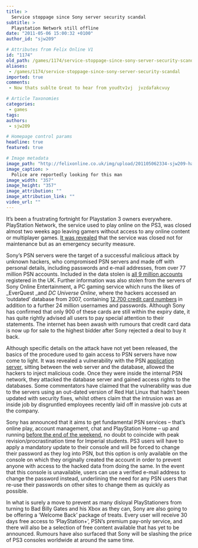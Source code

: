 ```yaml
---
title: >
  Service stoppage since Sony server security scandal
subtitle: >
  Playstation Network still offline
date: "2011-05-06 15:00:32 +0100"
author_id: "sjw209"

# Attributes from Felix Online V1
id: "1174"
old_path: /games/1174/service-stoppage-since-sony-server-security-scandal
aliases:
 - /games/1174/service-stoppage-since-sony-server-security-scandal
imported: true
comments:
 - Now thats sublte Great to hear from youdtv1vj  jvzdafakcvuy

# Article Taxonomies
categories:
 - games
tags:
authors:
 - sjw209

# Homepage control params
headline: true
featured: true

# Image metadata
image_path: "http://felixonline.co.uk/img/upload/201105062334-sjw209-hacker.jpg"
image_caption: >
  Police are reportedly looking for this man
image_width: "357"
image_height: "357"
image_attribution: ""
image_attribution_link: ""
video_url: ""
---
```


It’s been a frustrating fortnight for Playstation 3 owners everywhere. PlayStation Network, the service used to play online on the PS3, was closed almost two weeks ago leaving gamers without access to any online content or multiplayer games. [It was revealed](http://blog.us.playstation.com/2011/04/26/update-on-playstation-network-and-qriocity/) that the service was closed not for maintenance but as an emergency security measure.

Sony’s PSN servers were the target of a successful malicious attack by unknown hackers, who compromised PSN servers and made off with personal details, including passwords and e-mail addresses, from over 77 million PSN accounts. Included in the data stolen is [all 9 million accounts](http://www.ps3hax.net/2011/05/psn-accounts-regional-breakdown/) registered in the UK. Further information was also stolen from the servers of Sony Online Entertainment, a PC gaming service which runs the likes of _EverQuest _and _DC Universe Online_, where the hackers accessed an ‘outdated’ database from 2007, containing [12,700 credit card numbers](http://www.soe.com/securityupdate/pressrelease.vm) in addition to a further 24 million usernames and passwords. Although Sony has confirmed that only 900 of these cards are still within the expiry date, it has quite rightly advised all users to pay special attention to their statements. The internet has been awash with rumours that credit card data is now up for sale to the highest bidder after Sony rejected a deal to buy it back.

Although specific details on the attack have not yet been released, the basics of the procedure used to gain access to PSN servers have now come to light. It was revealed a vulnerability with the PSN [application server](http://www.ps3hax.net/wp-content/uploads/2011/05/psn-diagram.jpg), sitting between the web server and the database, allowed the hackers to inject malicious code. Once they were inside the internal PSN network, they attacked the database server and gained access rights to the databases. Some commentators have claimed that the vulnerability was due to the servers using an out-dated version of Red Hat Linux that hadn’t been updated with security fixes, whilst others claim that the intrusion was an inside job by disgruntled employees recently laid off in massive job cuts at the company.

Sony has announced that it aims to get fundamental PSN services – that’s online play, account management, chat and PlayStation Home – up and running [before the end of the weekend](http://us.playstation.com/support/answer/index.htm?a_id=2185), no doubt to coincide with peak revision/procrastination time for Imperial students. PS3 users will have to apply a mandatory update to their console and will be forced to change their password as they log into PSN, but this option is only available on the console on which they originally created the account in order to prevent anyone with access to the hacked data from doing the same. In the event that this console is unavailable, users can use a verified e-mail address to change the password instead, underlining the need for any PSN users that re-use their passwords on other sites to change them as quickly as possible.

In what is surely a move to prevent as many disloyal PlayStationers from turning to Bad Billy Gates and his Xbox as they can, Sony are also going to be offering a ‘Welcome Back’ package of treats. Every user will receive 30 days free access to ‘PlayStation+’, PSN’s premium pay-only service, and there will also be a selection of free content available that has yet to be announced. Rumours have also surfaced that Sony will be slashing the price of PS3 consoles worldwide at around the same time.
